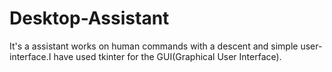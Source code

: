 # Desktop-Assistant
<p>It's a assistant works on human commands with a descent and simple user-interface.I have used tkinter for the GUI(Graphical User Interface).</p>
